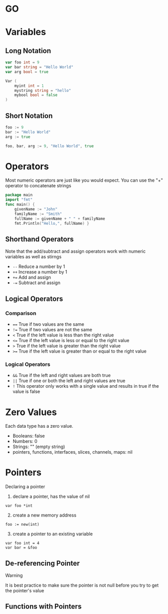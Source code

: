 # GO

# Variables
## Long Notation
```go
var foo int = 9
var bar string = "Hello World"
var arg bool = true

Var (
	myint int = 1
	mystring string = "hello"
	mybool bool = false
)
```
## Short Notation
```go
foo := 9
bar := "Hello World"
arg := true

foo, bar, arg := 9, "Hello World", true
```
# Operators
Most numeric operators are just like you would expect. You can use the "+" operator to concatenate strings
```go
package main 
import "fmt" 
func main() {
	givenName := "John"
	familyName := "Smith"
	fullName := givenName + " " + familyName
	fmt.Println("Hello,", fullName) }
```
## Shorthand Operators
Note that the add/subtract and assign operators work with numeric variables as well as stirngs
- `--` Reduce a number by 1
- `++` Increase a number by 1
- `+=` Add and assign
- `-=` Subtract and assign
## Logical Operators
### Comparison
- `==` True if two values are the same
- `!=` True if two values are not the same
- `<` True if the left value is less than the right value
- `<=` True if the left value is less or equal to the right value
- `>` True if the left value is greater than the right value
- `>=` True if the left value is greater than or equal to the right value
### Logical Operators
- `&&` True if the left and right values are both true
- `||` True if one or both the left and right values are true
- `!` This operator only works with a single value and results in true if the value is false
# Zero Values
Each data type has a zero value.
- Booleans: false
- Numbers: 0
- Strings: "" (empty string)
- pointers, functions, interfaces, slices, channels, maps: nil
# Pointers
Declaring a pointer
1) declare a pointer, has the value of nil
```
var foo *int
```
2) create a new memory address
```
foo := new(int)
```
3) create a pointer to an existing variable
```
var foo int = 4
var bar = &foo
```
## De-referencing Pointer
> [!warning]
> It is best practice to make sure the pointer is not null before you try to get the pointer's value
## Functions with Pointers
